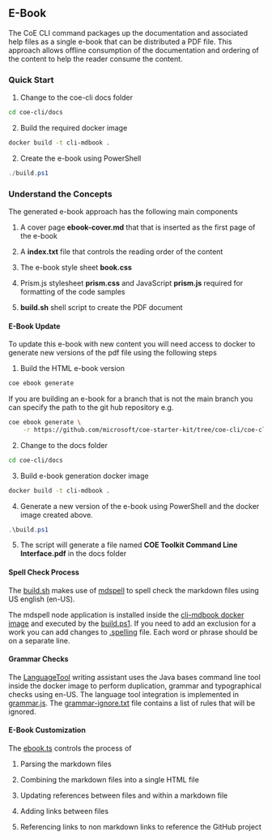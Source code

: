 ## E-Book

The CoE CLI command packages up the documentation and associated help files as a single e-book that can be distributed a PDF file. This approach allows offline consumption of the documentation and ordering of the content to help the reader consume the content.

### Quick Start

1. Change to the coe-cli docs folder

```bash
cd coe-cli/docs
```

2. Build the required docker image

```bash
docker build -t cli-mdbook .
```

2. Create the e-book using PowerShell

```powershell
./build.ps1
```

### Understand the Concepts

The generated e-book approach has the following main components

1. A cover page **ebook-cover.md** that that is inserted as the first page of the e-book

2. A **index.txt** file that controls the reading order of the content

3. The e-book style sheet **book.css**

4. Prism.js stylesheet **prism.css** and JavaScript **prism.js** required for formatting of the code samples

5. **build.sh** shell script to create the PDF document

#### E-Book Update

To update this e-book with new content you will need access to docker to generate new versions of the pdf file using the following steps


1. Build the HTML e-book version

```bash
coe ebook generate
```

If you are building an e-book for a branch that is not the main branch you can specify the path to the git hub repository e.g.

```bash
coe ebook generate \
    -r https://github.com/microsoft/coe-starter-kit/tree/coe-cli/coe-cli/docs
```

2. Change to the docs folder

```bash
cd coe-cli/docs
```

3. Build e-book generation docker image

```bash
docker build -t cli-mdbook .
```

4. Generate a new version of the e-book using PowerShell and the docker image created above.

```powershell
.\build.ps1
```

5. The script will generate a file named **COE Toolkit Command Line Interface.pdf** in the docs folder

#### Spell Check Process

The [build.sh](../build.sh) makes use of [mdspell](https://www.npmjs.com/package/markdown-spellcheck) to spell check the markdown files using US english (en-US).

The mdspell node application is installed inside the [cli-mdbook docker image](../dockerfile) and executed by the [build.ps1](../build.ps1). If you need to add an exclusion for a work you can add changes to [.spelling](../.spelling) file. Each word or phrase should be on a separate line.

#### Grammar Checks

The [LanguageTool](https://languagetool.org/) writing assistant uses the Java bases command line tool inside the docker image to perform duplication, grammar and typographical checks using en-US. The language tool integration is implemented in [grammar.js](../grammar.js). The [grammar-ignore.txt](../grammar-ignore.txt) file contains a list of rules that will be ignored.

#### E-Book Customization

The [ebook.ts](../../src/commands/ebook.ts) controls the process of 

1. Parsing the markdown files

2. Combining the markdown files into a single HTML file

3. Updating references between files and within a markdown file 

4. Adding links between files

5. Referencing links to non markdown links to reference the GitHub project